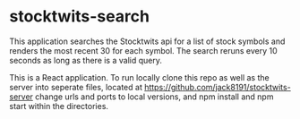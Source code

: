 # stocktwits-search

This application searches the Stocktwits api for a list of stock symbols and renders the most recent 30 for each symbol.
The search reruns every 10 seconds as long as there is a valid query.

This is a React application. To run locally clone this repo as well as the server into seperate files, located at https://github.com/jack8191/stocktwits-server
change urls and ports to local versions, and npm install and npm start within the directories.
